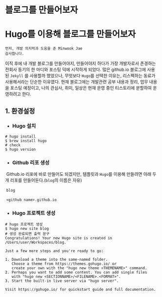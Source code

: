 # 블로그를 만들어보자


# Hugo를 이용해 블로그를 만들어보자

```text
먼저, 개발 의지력과 도움을 준 Minwook Jae
감사합니다.
```

이직 후에 내 개발 블로그를 만들어야지, 만들어야지 하다가 가장 개발자로서 존경하는 전회사 동기의 한 마디와 포스팅 덕에 시작하게 되었다. 많은 github.io 블로그에 사용된 `Jekyll` 를 사용할까 했었으나, 무엇보다 `Hugo`를  선택한 이유는, 리스펙하는 동료가 사용해서라는 단순한 이유였다. 현재 블로그에는 개발관련 공부 내용과 정리, 업무 내용을 포스팅 예정이고, 나의 관심사, 취미, 일상은 현재 운영 중인 티스토리에 분할하여 운영하려고 한다.





## 1. 환경설정

- ### Hugo 설치

```shell
# hugo install
$ brew install hugo
# check
$ hugo version
```

### 

- ### Github 리포 생성

​		Github.io 리포에 바로 만들어도 되겠지만, 템플릿과 `Hugo`를 이용해 만들려면 아래 두 개 리포를 만들어둔다.(`blog`의 이름은 자유)

​		`blog`

​		`<github name>.github.io`



* ### Hugo 프로젝트 생성

```shell
# hugo 프로젝트 생성
$ hugo new site blog
# 생성 완료되면 출력 문구
Congratulations! Your new Hugo site is created in /Users/user/Workspaces/blog.

Just a few more steps and you're ready to go:

1. Download a theme into the same-named folder.
   Choose a theme from https://themes.gohugo.io/ or
   create your own with the "hugo new theme <THEMENAME>" command.
2. Perhaps you want to add some content. You can add single files
   with "hugo new <SECTIONNAME>/<FILENAME>.<FORMAT>".
3. Start the built-in live server via "hugo server".

Visit https://gohugo.io/ for quickstart guide and full documentation.
```

